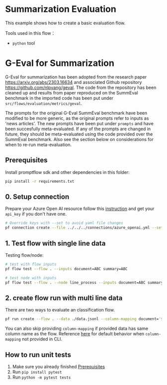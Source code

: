 # Summarization Evaluation

This example shows how to create a basic evaluation flow. 

Tools used in this flow：
- `python` tool

# G-Eval for Summarization

G-Eval for summarization has been adopted from the research paper <https://arxiv.org/abs/2303.16634> and associated Github repository <https://github.com/nlpyang/geval>. The code from the repository has been cleaned up and results from paper reproduced on the SummEval benchmark in the imported code has been put under `src/flows/evaluation/metrics/geval`.

The prompts for the original G-Eval SummEval benchmark have been modified to be more generic, as the original prompts refer to inputs as 'news articles'. The new prompts have been put under `prompts` and have been succesfully meta-evaluated. If any of the prompts are changed in future, they should be meta-evaluated using the code provided over the SummEval benchmark. Also see the section below on considerations for when to re-run meta-evaluation.

## Prerequisites

Install promptflow sdk and other dependencies in this folder:

```bash
pip install -r requirements.txt
```

## 0. Setup connection

Prepare your Azure Open AI resource follow this [instruction](https://learn.microsoft.com/en-us/azure/cognitive-services/openai/how-to/create-resource?pivots=web-portal) and get your `api_key` if you don't have one.

```bash
# Override keys with --set to avoid yaml file changes
pf connection create --file ../../../connections/azure_openai.yml --set api_key=<your_api_key> api_base=<your_api_base>
```

## 1. Test flow with single line data

Testing flow/node:

```bash
# test with flow inputs
pf flow test --flow . --inputs document=ABC summary=ABC

# test node with inputs
pf flow test --flow . --node line_process --inputs document=ABC summary=ABC
```

## 2. create flow run with multi line data

There are two ways to evaluate an classification flow.

```bash
pf run create --flow . --data ./data.jsonl --column-mapping document='${data.document}' summary='${data.summary}' --stream
```

You can also skip providing `column-mapping` if provided data has same column name as the flow.
Reference [here](https://aka.ms/pf/column-mapping) for default behavior when `column-mapping` not provided in CLI.

## How to run unit tests

1. Make sure you already finished [Prerequisites](#prerequisites)
1. Run `pip install pytest`
1. Run `python -m pytest tests`
